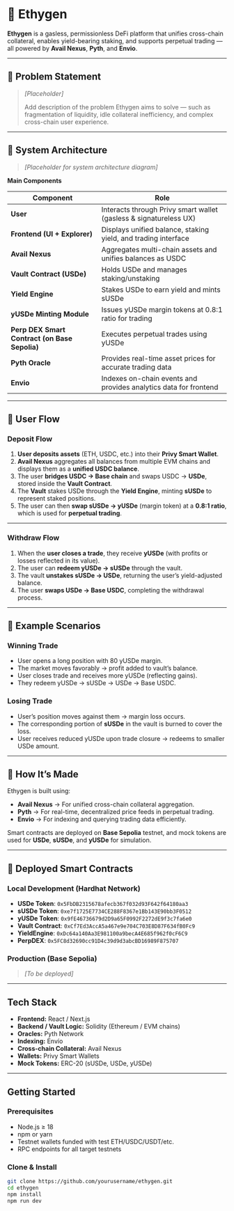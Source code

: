 # 🧬 Ethygen

**Ethygen** is a gasless, permissionless DeFi platform that unifies cross-chain collateral, enables yield-bearing staking, and supports perpetual trading — all powered by **Avail Nexus**, **Pyth**, and **Envio**.

---

## 🚩 Problem Statement

> *[Placeholder]*
>
> Add description of the problem Ethygen aims to solve — such as fragmentation of liquidity, idle collateral inefficiency, and complex cross-chain user experience.

---

## 🧩 System Architecture

> *[Placeholder for system architecture diagram]*

**Main Components**

| Component                                     | Role                                                              |
| --------------------------------------------- | ----------------------------------------------------------------- |
| **User**                                      | Interacts through Privy smart wallet (gasless & signatureless UX) |
| **Frontend (UI + Explorer)**                  | Displays unified balance, staking yield, and trading interface    |
| **Avail Nexus**                               | Aggregates multi-chain assets and unifies balances as USDC        |
| **Vault Contract (USDe)**                     | Holds USDe and manages staking/unstaking                          |
| **Yield Engine**                              | Stakes USDe to earn yield and mints sUSDe                         |
| **yUSDe Minting Module**                      | Issues yUSDe margin tokens at 0.8:1 ratio for trading             |
| **Perp DEX Smart Contract (on Base Sepolia)** | Executes perpetual trades using yUSDe                             |
| **Pyth Oracle**                               | Provides real-time asset prices for accurate trading data         |
| **Envio**                                     | Indexes on-chain events and provides analytics data for frontend  |

---

## 🔄 User Flow

### **Deposit Flow**

1. **User deposits assets** (ETH, USDC, etc.) into their **Privy Smart Wallet**.
2. **Avail Nexus** aggregates all balances from multiple EVM chains and displays them as a **unified USDC balance**.
3. The user **bridges USDC → Base chain** and swaps USDC → **USDe**, stored inside the **Vault Contract**.
4. The **Vault** stakes USDe through the **Yield Engine**, minting **sUSDe** to represent staked positions.
5. The user can then **swap sUSDe → yUSDe** (margin token) at a **0.8:1 ratio**, which is used for **perpetual trading**.

---

### **Withdraw Flow**

1. When the **user closes a trade**, they receive **yUSDe** (with profits or losses reflected in its value).
2. The user can **redeem yUSDe → sUSDe** through the vault.
3. The vault **unstakes sUSDe → USDe**, returning the user’s yield-adjusted balance.
4. The user **swaps USDe → Base USDC**, completing the withdrawal process.

---

## 🧠 Example Scenarios

### **Winning Trade**

* User opens a long position with 80 yUSDe margin.
* The market moves favorably → profit added to vault’s balance.
* User closes trade and receives more yUSDe (reflecting gains).
* They redeem yUSDe → sUSDe → USDe → Base USDC.

### **Losing Trade**

* User’s position moves against them → margin loss occurs.
* The corresponding portion of **sUSDe** in the vault is burned to cover the loss.
* User receives reduced yUSDe upon trade closure → redeems to smaller USDe amount.

---

## 🔧 How It’s Made

Ethygen is built using:

* **Avail Nexus** → For unified cross-chain collateral aggregation.
* **Pyth** → For real-time, decentralized price feeds in perpetual trading.
* **Envio** → For indexing and querying trading data efficiently.

Smart contracts are deployed on **Base Sepolia** testnet, and mock tokens are used for **USDe**, **sUSDe**, and **yUSDe** for simulation.

---

## 🧱 Deployed Smart Contracts

### Local Development (Hardhat Network)
- **USDe Token**: `0x5FbDB2315678afecb367f032d93F642f64180aa3`
- **sUSDe Token**: `0xe7f1725E7734CE288F8367e1Bb143E90bb3F0512`
- **yUSDe Token**: `0x9fE46736679d2D9a65F0992F2272dE9f3c7fa6e0`
- **Vault Contract**: `0xCf7Ed3AccA5a467e9e704C703E8D87F634fB0Fc9`
- **YieldEngine**: `0xDc64a140Aa3E981100a9becA4E685f962f0cF6C9`
- **PerpDEX**: `0x5FC8d32690cc91D4c39d9d3abcBD16989F875707`

### Production (Base Sepolia)
> *[To be deployed]*

---

## Tech Stack
- **Frontend:** React / Next.js  
- **Backend / Vault Logic:** Solidity (Ethereum / EVM chains)  
- **Oracles:** Pyth Network  
- **Indexing:** Envío  
- **Cross-chain Collateral:** Avail Nexus  
- **Wallets:** Privy Smart Wallets  
- **Mock Tokens:** ERC-20 (sUSDe, USDe, yUSDe)  

---

## Getting Started
### Prerequisites
- Node.js ≥ 18
- npm or yarn
- Testnet wallets funded with test ETH/USDC/USDT/etc.
- RPC endpoints for all target testnets

### Clone & Install 
```bash
git clone https://github.com/yourusername/ethygen.git
cd ethygen
npm install
npm run dev
